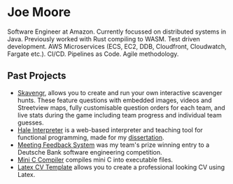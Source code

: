 # Joe Moore

Software Engineer at Amazon. Currently focussed on distributed systems in Java. Previously worked with Rust compiling to WASM. Test driven development. AWS Microservices (ECS, EC2, DDB, Cloudfront, Cloudwatch, Fargate etc.). CI/CD. Pipelines as Code. Agile methodology.

## Past Projects

-   [Skavengr](https://skavengr.com), allows you to create and run your own interactive scavenger hunts. These feature questions with embedded images, videos and Streetview maps, fully customisable question orders for each team, and live stats during the game including team progress and individual team guesses.
-   [Hale Interpreter](https://github.com/joverandout/Web-Based-Hale-Interpreter) is a web-based interpreter and teaching tool for functional programming, made for my [dissertation](https://github.com/joverandout/Web-Based-Hale-Interpreter/blob/main/Final%20report.pdf).
-   [Meeting Feedback System](https://github.com/joverandout/CS261-Software-Engineering) was my team's prize winning entry to a Deutsche Bank software engineering competition.
-   [Mini C Compiler](https://github.com/joverandout/MiniC-Compiler) compiles mini C into executable files.
-   [Latex CV Template](https://github.com/joverandout/CV-template) allows you to create a professional looking CV using Latex.
